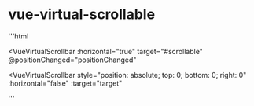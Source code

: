 # vue-virtual-scrollable

'''html
<!-- Use CSS Selector -->
<VueVirtualScrollbar
   :horizontal="true"
   target="#scrollable"
   @positionChanged="positionChanged"
   >
</VueVirtualScrollbar>

<!-- Use element -->
<VueVirtualScrollbar
   style="position: absolute; top: 0; bottom: 0; right: 0"
   :horizontal="false"
   :target="target"
   >
</VueVirtualScrollbar>
'''